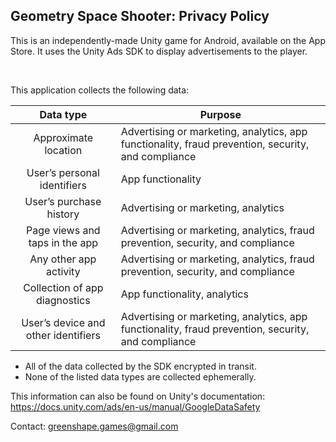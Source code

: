 ## Geometry Space Shooter: Privacy Policy
This is an independently-made Unity game for Android, available on the App Store. It uses the Unity Ads SDK to display advertisements to the player.

<br/>

This application collects the following data:

| Data type | Purpose |
| :---: | --- |
| Approximate location | Advertising or marketing, analytics, app functionality, fraud prevention, security, and compliance |
| User’s personal identifiers | App functionality |
| User’s purchase history | Advertising or marketing, analytics |
| Page views and taps in the app | Advertising or marketing, analytics, fraud prevention, security, and compliance |
| Any other app activity | Advertising or marketing, analytics, fraud prevention, security, and compliance |
| Collection of app diagnostics | App functionality, analytics |
| User’s device and other identifiers | Advertising or marketing, analytics, app functionality, fraud prevention, security, and compliance |

- All of the data collected by the SDK encrypted in transit.
- None of the listed data types are collected ephemerally.

This information can also be found on Unity's documentation: https://docs.unity.com/ads/en-us/manual/GoogleDataSafety

Contact: greenshape.games@gmail.com
